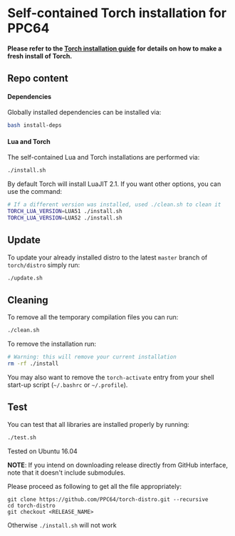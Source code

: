 Self-contained Torch installation for PPC64 
============

#### Please refer to the [Torch installation guide](http://torch.ch/docs/getting-started.html#_) for details on how to make a fresh install of Torch.


## Repo content
#### Dependencies
Globally installed dependencies can be installed via:
```bash
bash install-deps
```

#### Lua and Torch
The self-contained Lua and Torch installations are performed via:
```bash
./install.sh
```

By default Torch will install LuaJIT 2.1. If you want other options, you can use the command:
```bash
# If a different version was installed, used ./clean.sh to clean it
TORCH_LUA_VERSION=LUA51 ./install.sh
TORCH_LUA_VERSION=LUA52 ./install.sh
```

## Update
To update your already installed distro to the latest `master` branch of `torch/distro` simply run:
```bash
./update.sh
```

## Cleaning
To remove all the temporary compilation files you can run:
```bash
./clean.sh
```

To remove the installation run:
```bash
# Warning: this will remove your current installation
rm -rf ./install
```
You may also want to remove the `torch-activate` entry from your shell start-up script (`~/.bashrc` or `~/.profile`).

## Test
You can test that all libraries are installed properly by running:
```bash
./test.sh
```

Tested on Ubuntu 16.04

**NOTE**: If you intend on downloading release directly from GitHub interface, note that it doesn't include submodules.

Please proceed as following to get all the file appropriately:

```
git clone https://github.com/PPC64/torch-distro.git --recursive
cd torch-distro
git checkout <RELEASE_NAME>
```

Otherwise `./install.sh` will not work
